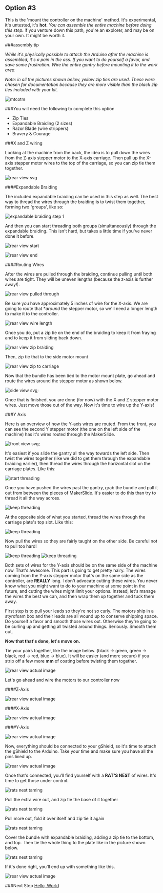 ## Option #3 

This is the 'mount the controller on the machine' method. It's experimental, it's untested, it's **hot**. *You can assemble the entire machine before doing this step*. If you venture down this path, you're an explorer, and may be on your own. It might be worth it.

###assembly tip

_While it's physically possible to attach the Arduino after the machine is assembled, it's a pain in the ass. If you want to do yourself a favor, and save some frustration. Wire the entire gantry before mounting it to the work area._

_Note: in all the pictures shown below, yellow zip ties are used. These were chosen for documentation because they are more visible than the black zip ties included with your kit._

![mtcotm](wiring/68-so_wiring-067.jpg)

###You will need the following to complete this option

* Zip Ties
* Expandable Braiding (2 sizes)
* Razor Blade (wire strippers)
* Bravery & Courage

###X and Z wiring 

Looking at the machine from the back, the idea is to pull down the wires from the Z-axis stepper motor to the X-axis carriage. Then pull up the X-axis stepper motor wires to the top of the carriage, so you can zip tie them together. 

![rear view svg](wiring/wiring_3_rearview.svg)


####Expandable Braiding

The included expandable braiding can be used in this step as well. The best way to thread the wires through the braiding is to twist them together, forming two 'groups', like so:

![expandable braiding step 1](wiring/38-so_wiring-037.jpg)

And then you can start threading both groups (simultaneously) through the expandable braiding. This isn't hard, but takes a little time if you've never done it before. 

![rear view start](wiring/39-so_wiring-038.jpg)

![rear view end](wiring/40-so_wiring-039.jpg)


####Routing Wires

After the wires are pulled through the braiding, continue pulling until both wires are tight. They will be uneven lengths (because the z-axis is further away!).

![rear view pulled through](wiring/43-so_wiring-042.jpg)

Be sure you have approximately 5 inches of wire for the X-axis. We are going to route that **around* the stepper motor, so we'll need a longer length to make it to the controller.

![rear view wire length](wiring/46-so_wiring-045.jpg)

Once you do, put a zip tie on the end of the braiding to keep it from fraying and to keep it from sliding back down. 

![rear view zip braiding](wiring/44-so_wiring-043.jpg)

Then, zip tie that to the side motor mount

![rear view zip to carriage](wiring/47-so_wiring-046.jpg)

Now that the bundle has been tied to the motor mount plate, go ahead and route the wires around the stepper motor as shown below. 

![side view svg](wiring/wiring_3_sideview.svg);

Once that is finished, you are done (for now) with the X and Z stepper motor wires. Just move those out of the way. Now it's time to wire up the Y-axis!

###Y Axis

Here is an overview of how the Y-axis wires are routed. From the front, you can see the second Y stepper motor (the one on the left side of the machine) has it's wires routed through the MakerSlide. 

![front view svg](wiring/wiring_3_frontview.svg);

It's easiest if you slide the gantry all the way towards the left side. Then twist the wires together (like we did to get them through the expandable braiding earlier), then thread the wires through the horizontal slot on the carriage plates. Like this:

![start threading](wiring/27-so_wiring-026.jpg)

Once you have pushed the wires past the gantry, grab the bundle and pull it out from between the pieces of MakerSlide. It's easier to do this than try to thread it all the way across.

![keep threading](wiring/28-so_wiring-027.jpg)

At the opposite side of what you started, thread the wires through the carriage plate's top slot. Like this:

![keep threading](wiring/29-so_wiring-028.jpg)

Now pull the wires so they are fairly taught on the other side. Be careful not to pull too hard!

![keep threading](wiring/31-so_wiring-030.jpg)
![keep threading](wiring/30-so_wiring-029.jpg)

Both sets of wires for the Y-axis should be on the same side of the machine now. That's awesome. This part is going to get pretty hairy. The wires coming from the Y-axis stepper motor that's on the same side as the controller, are **REALLY** long. I don't advocate cutting these wires. You never know what you might want to do to your machine at some point in the future, and cutting the wires might limit your options. Instead, let's manage the wires the best we can, and then wrap them up together and tuck them away. 

First step is to pull your leads so they're not so curly. The motors ship in a styrofoam box and their leads are all wound up to conserve shipping space. Do yourself a favor and smooth those wires out. Otherwise they're going to be curling up and getting all twisted around things. Seriously. Smooth them out.

**Now that that's done, let's move on.**

Tie your pairs together, like the image below. (black -> green, green -> black, red -> red, blue -> blue). It will be easier (and more secure) if you strip off a few more **mm** of coating before twisting them together.  

![rear view actual image](wiring/50-so_wiring-049.jpg)


Let's go ahead and wire the motors to our controller now

####Z-Axis

![rear view actual image](wiring/49-so_wiring-048.jpg)

####X-Axis

![rear view actual image](wiring/52-so_wiring-051.jpg)

####Y-Axis

![rear view actual image](wiring/54-so_wiring-053.jpg)


Now, everything should be connected to your gShield, so it's time to attach the gShield to the Arduino. Take your time and make sure you have all the pins lined up.

![rear view actual image](wiring/55-so_wiring-054.jpg)

Once that's connected, you'll find yourself with a **RAT'S NEST** of wires. It's time to get those under control. 

![rats nest taming](wiring/57-so_wiring-056.jpg)

Pull the extra wire out, and zip tie the base of it together

![rats nest taming](wiring/58-so_wiring-057.jpg)

Pull more out, fold it over itself and zip tie it again

![rats nest taming](wiring/59-so_wiring-058.jpg)

Cover the bundle with expandable braiding, adding a zip tie to the bottom, and top. Then tie the whole thing to the plate like in the picture shown below.

![rats nest taming](wiring/60-so_wiring-059.jpg)

If it's done right, you'll end up with something like this. 

![rear view actual image](wiring/68-so_wiring-067.jpg)

###Next Step [Hello, World](http://docs.shapeoko.com/helloworld.html)
